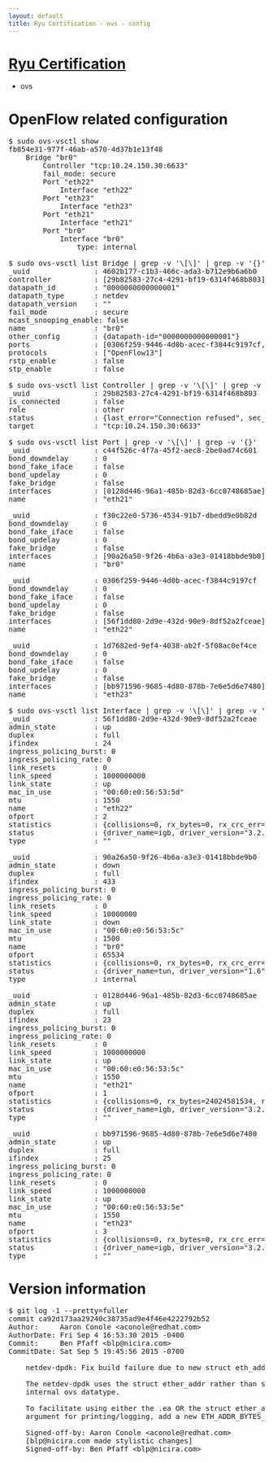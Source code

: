 ```yaml
---
layout: default
title: Ryu Certification - ovs - config
---
```

# [Ryu Certification](http://osrg.github.io/ryu/certification.html)
* ovs 

# OpenFlow related configuration
<pre>
$ sudo ovs-vsctl show
fb854e31-977f-46ab-a570-4d37b1e13f48
    Bridge "br0"
        Controller "tcp:10.24.150.30:6633"
        fail_mode: secure
        Port "eth22"
            Interface "eth22"
        Port "eth23"
            Interface "eth23"
        Port "eth21"
            Interface "eth21"
        Port "br0"
            Interface "br0"
                type: internal

$ sudo ovs-vsctl list Bridge | grep -v '\[\]' | grep -v '{}'
_uuid               : 4602b177-c1b3-466c-ada3-b712e9b6a6b0
controller          : [29b82583-27c4-4291-bf19-6314f468b803]
datapath_id         : "0000000000000001"
datapath_type       : netdev
datapath_version    : "<built-in>"
fail_mode           : secure
mcast_snooping_enable: false
name                : "br0"
other_config        : {datapath-id="0000000000000001"}
ports               : [0306f259-9446-4d0b-acec-f3844c9197cf, 1d7682ed-9ef4-4038-ab2f-5f08ac0ef4ce, c44f526c-4f7a-45f2-aec8-2be0ad74c601, f30c22e0-5736-4534-91b7-dbedd9e0b82d]
protocols           : ["OpenFlow13"]
rstp_enable         : false
stp_enable          : false

$ sudo ovs-vsctl list Controller | grep -v '\[\]' | grep -v '{}'
_uuid               : 29b82583-27c4-4291-bf19-6314f468b803
is_connected        : false
role                : other
status              : {last_error="Connection refused", sec_since_disconnect="3", state=BACKOFF}
target              : "tcp:10.24.150.30:6633"

$ sudo ovs-vsctl list Port | grep -v '\[\]' | grep -v '{}'
_uuid               : c44f526c-4f7a-45f2-aec8-2be0ad74c601
bond_downdelay      : 0
bond_fake_iface     : false
bond_updelay        : 0
fake_bridge         : false
interfaces          : [0128d446-96a1-485b-82d3-6cc0748685ae]
name                : "eth21"

_uuid               : f30c22e0-5736-4534-91b7-dbedd9e0b82d
bond_downdelay      : 0
bond_fake_iface     : false
bond_updelay        : 0
fake_bridge         : false
interfaces          : [90a26a50-9f26-4b6a-a3e3-01418bbde9b0]
name                : "br0"

_uuid               : 0306f259-9446-4d0b-acec-f3844c9197cf
bond_downdelay      : 0
bond_fake_iface     : false
bond_updelay        : 0
fake_bridge         : false
interfaces          : [56f1dd80-2d9e-432d-90e9-8df52a2fceae]
name                : "eth22"

_uuid               : 1d7682ed-9ef4-4038-ab2f-5f08ac0ef4ce
bond_downdelay      : 0
bond_fake_iface     : false
bond_updelay        : 0
fake_bridge         : false
interfaces          : [bb971596-9685-4d80-878b-7e6e5d6e7480]
name                : "eth23"

$ sudo ovs-vsctl list Interface | grep -v '\[\]' | grep -v '{}'
_uuid               : 56f1dd80-2d9e-432d-90e9-8df52a2fceae
admin_state         : up
duplex              : full
ifindex             : 24
ingress_policing_burst: 0
ingress_policing_rate: 0
link_resets         : 0
link_speed          : 1000000000
link_state          : up
mac_in_use          : "00:60:e0:56:53:5d"
mtu                 : 1550
name                : "eth22"
ofport              : 2
statistics          : {collisions=0, rx_bytes=0, rx_crc_err=0, rx_dropped=0, rx_errors=0, rx_frame_err=0, rx_over_err=0, rx_packets=0, tx_bytes=18089315792, tx_dropped=0, tx_errors=0, tx_packets=12064077}
status              : {driver_name=igb, driver_version="3.2.10-k", firmware_version="2.10-9"}
type                : ""

_uuid               : 90a26a50-9f26-4b6a-a3e3-01418bbde9b0
admin_state         : down
duplex              : full
ifindex             : 433
ingress_policing_burst: 0
ingress_policing_rate: 0
link_resets         : 0
link_speed          : 10000000
link_state          : down
mac_in_use          : "00:60:e0:56:53:5c"
mtu                 : 1500
name                : "br0"
ofport              : 65534
statistics          : {collisions=0, rx_bytes=0, rx_crc_err=0, rx_dropped=0, rx_errors=0, rx_frame_err=0, rx_over_err=0, rx_packets=0, tx_bytes=0, tx_dropped=0, tx_errors=0, tx_packets=0}
status              : {driver_name=tun, driver_version="1.6", firmware_version="N/A"}
type                : internal

_uuid               : 0128d446-96a1-485b-82d3-6cc0748685ae
admin_state         : up
duplex              : full
ifindex             : 23
ingress_policing_burst: 0
ingress_policing_rate: 0
link_resets         : 0
link_speed          : 1000000000
link_state          : up
mac_in_use          : "00:60:e0:56:53:5c"
mtu                 : 1550
name                : "eth21"
ofport              : 1
statistics          : {collisions=0, rx_bytes=24024581534, rx_crc_err=0, rx_dropped=0, rx_errors=0, rx_frame_err=0, rx_over_err=0, rx_packets=16026376, tx_bytes=0, tx_dropped=0, tx_errors=0, tx_packets=0}
status              : {driver_name=igb, driver_version="3.2.10-k", firmware_version="2.10-9"}
type                : ""

_uuid               : bb971596-9685-4d80-878b-7e6e5d6e7480
admin_state         : up
duplex              : full
ifindex             : 25
ingress_policing_burst: 0
ingress_policing_rate: 0
link_resets         : 0
link_speed          : 1000000000
link_state          : up
mac_in_use          : "00:60:e0:56:53:5e"
mtu                 : 1550
name                : "eth23"
ofport              : 3
statistics          : {collisions=0, rx_bytes=0, rx_crc_err=0, rx_dropped=0, rx_errors=0, rx_frame_err=0, rx_over_err=0, rx_packets=0, tx_bytes=1176922500, tx_dropped=0, tx_errors=0, tx_packets=784615}
status              : {driver_name=igb, driver_version="3.2.10-k", firmware_version="2.10-9"}
type                : ""
</pre>

# Version information
<pre>
$ git log -1 --pretty=fuller
commit ca92d173aa29240c38735ad9e4f46e4222792b52
Author:     Aaron Conole &lt;aconole@redhat.com&gt;
AuthorDate: Fri Sep 4 16:53:30 2015 -0400
Commit:     Ben Pfaff &lt;blp@nicira.com&gt;
CommitDate: Sat Sep 5 19:45:56 2015 -0700

    netdev-dpdk: Fix build failure due to new struct eth_addr.
    
    The netdev-dpdk uses the struct ether_addr rather than struct eth_addr
    internal ovs datatype.
    
    To facilitate using either the .ea OR the struct ether_addr.addr_bytes
    argument for printing/logging, add a new ETH_ADDR_BYTES_ARG&#40;&#41; define.
    
    Signed-off-by: Aaron Conole &lt;aconole@redhat.com&gt;
    [blp@nicira.com made stylistic changes]
    Signed-off-by: Ben Pfaff &lt;blp@nicira.com&gt;
</pre>
